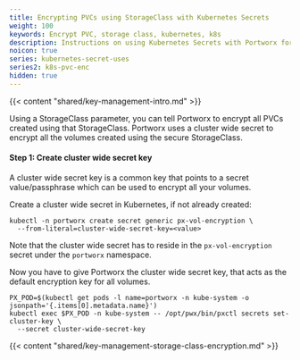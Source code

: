 ```yaml
---
title: Encrypting PVCs using StorageClass with Kubernetes Secrets
weight: 100
keywords: Encrypt PVC, storage class, kubernetes, k8s
description: Instructions on using Kubernetes Secrets with Portworx for encrypting PVCs using StorageClass
noicon: true
series: kubernetes-secret-uses
series2: k8s-pvc-enc
hidden: true
---
```


{{< content "shared/key-management-intro.md" >}}

Using a StorageClass parameter, you can tell Portworx to encrypt all PVCs created using that StorageClass. Portworx uses a cluster wide secret to encrypt all the volumes created using the secure StorageClass.

#### Step 1: Create cluster wide secret key
A cluster wide secret key is a common key that points to a secret value/passphrase which can be used to encrypt all your volumes.

Create a cluster wide secret in Kubernetes, if not already created:

```text
kubectl -n portworx create secret generic px-vol-encryption \
  --from-literal=cluster-wide-secret-key=<value>
```

Note that the cluster wide secret has to reside in the `px-vol-encryption` secret under the `portworx` namespace.

Now you have to give Portworx the cluster wide secret key, that acts as the default encryption key for all volumes.

```text
PX_POD=$(kubectl get pods -l name=portworx -n kube-system -o jsonpath='{.items[0].metadata.name}')
kubectl exec $PX_POD -n kube-system -- /opt/pwx/bin/pxctl secrets set-cluster-key \
  --secret cluster-wide-secret-key
```

{{< content "shared/key-management-storage-class-encryption.md" >}}
